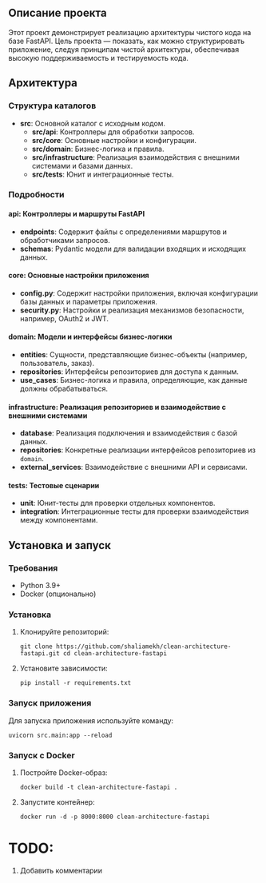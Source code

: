 ## Описание проекта

Этот проект демонстрирует реализацию архитектуры чистого кода на базе FastAPI. Цель проекта — показать, как можно структурировать приложение, следуя принципам чистой архитектуры, обеспечивая высокую поддерживаемость и тестируемость кода.

## Архитектура

### Структура каталогов

- **src**: Основной каталог с исходным кодом.
    - **src/api**: Контроллеры для обработки запросов.
    - **src/core**: Основные настройки и конфигурации.
    - **src/domain**: Бизнес-логика и правила.
    - **src/infrastructure**: Реализация взаимодействия с внешними системами и базами данных.
    - **src/tests**: Юнит и интеграционные тесты.

### Подробности

#### api: Контроллеры и маршруты FastAPI

- **endpoints**: Содержит файлы с определениями маршрутов и обработчиками запросов.
- **schemas**: Pydantic модели для валидации входящих и исходящих данных.

#### core: Основные настройки приложения

- **config.py**: Содержит настройки приложения, включая конфигурации базы данных и параметры приложения.
- **security.py**: Настройки и реализация механизмов безопасности, например, OAuth2 и JWT.

#### domain: Модели и интерфейсы бизнес-логики

- **entities**: Сущности, представляющие бизнес-объекты (например, пользователь, заказ).
- **repositories**: Интерфейсы репозиториев для доступа к данным.
- **use_cases**: Бизнес-логика и правила, определяющие, как данные должны обрабатываться.

#### infrastructure: Реализация репозиториев и взаимодействие с внешними системами

- **database**: Реализация подключения и взаимодействия с базой данных.
- **repositories**: Конкретные реализации интерфейсов репозиториев из `domain`.
- **external_services**: Взаимодействие с внешними API и сервисами.

#### tests: Тестовые сценарии

- **unit**: Юнит-тесты для проверки отдельных компонентов.
- **integration**: Интеграционные тесты для проверки взаимодействия между компонентами.

## Установка и запуск

### Требования

- Python 3.9+
- Docker (опционально)

### Установка

1. Клонируйте репозиторий:
        
    `git clone https://github.com/shaliamekh/clean-architecture-fastapi.git cd clean-architecture-fastapi`
    
2. Установите зависимости:
    
    `pip install -r requirements.txt`
    

### Запуск приложения

Для запуска приложения используйте команду:

`uvicorn src.main:app --reload`

### Запуск с Docker

1. Постройте Docker-образ:
    
    `docker build -t clean-architecture-fastapi .`
    
2. Запустите контейнер:
    
    `docker run -d -p 8000:8000 clean-architecture-fastapi`

# TODO:
1. Добавить комментарии

